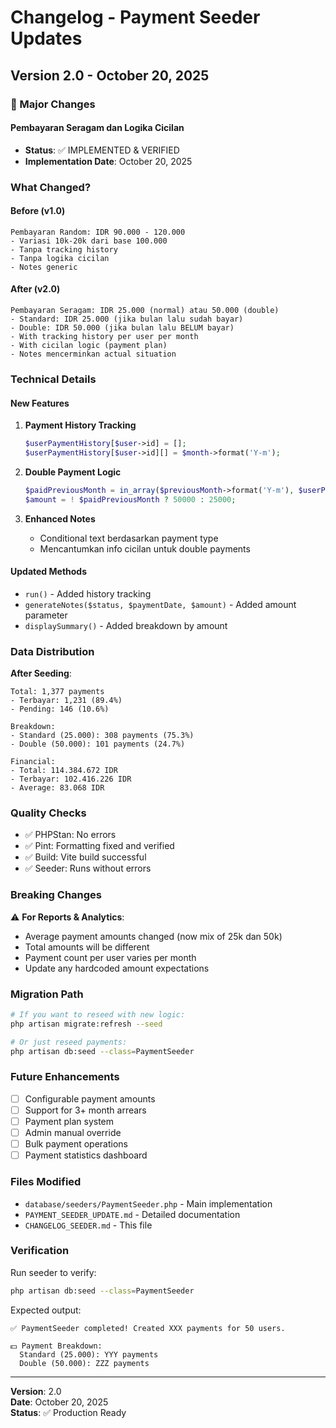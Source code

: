 # Changelog - Payment Seeder Updates

## Version 2.0 - October 20, 2025

### 🔄 Major Changes

#### Pembayaran Seragam dan Logika Cicilan
- **Status**: ✅ IMPLEMENTED & VERIFIED
- **Implementation Date**: October 20, 2025

### What Changed?

#### Before (v1.0)
```
Pembayaran Random: IDR 90.000 - 120.000
- Variasi 10k-20k dari base 100.000
- Tanpa tracking history
- Tanpa logika cicilan
- Notes generic
```

#### After (v2.0)
```
Pembayaran Seragam: IDR 25.000 (normal) atau 50.000 (double)
- Standard: IDR 25.000 (jika bulan lalu sudah bayar)
- Double: IDR 50.000 (jika bulan lalu BELUM bayar)
- With tracking history per user per month
- With cicilan logic (payment plan)
- Notes mencerminkan actual situation
```

### Technical Details

#### New Features
1. **Payment History Tracking**
   ```php
   $userPaymentHistory[$user->id] = [];
   $userPaymentHistory[$user->id][] = $month->format('Y-m');
   ```

2. **Double Payment Logic**
   ```php
   $paidPreviousMonth = in_array($previousMonth->format('Y-m'), $userPaymentHistory[$user->id]);
   $amount = ! $paidPreviousMonth ? 50000 : 25000;
   ```

3. **Enhanced Notes**
   - Conditional text berdasarkan payment type
   - Mencantumkan info cicilan untuk double payments

#### Updated Methods
- `run()` - Added history tracking
- `generateNotes($status, $paymentDate, $amount)` - Added amount parameter
- `displaySummary()` - Added breakdown by amount

### Data Distribution

**After Seeding**:
```
Total: 1,377 payments
- Terbayar: 1,231 (89.4%)
- Pending: 146 (10.6%)

Breakdown:
- Standard (25.000): 308 payments (75.3%)
- Double (50.000): 101 payments (24.7%)

Financial:
- Total: 114.384.672 IDR
- Terbayar: 102.416.226 IDR
- Average: 83.068 IDR
```

### Quality Checks

- ✅ PHPStan: No errors
- ✅ Pint: Formatting fixed and verified
- ✅ Build: Vite build successful
- ✅ Seeder: Runs without errors

### Breaking Changes

⚠️ **For Reports & Analytics**:
- Average payment amounts changed (now mix of 25k dan 50k)
- Total amounts will be different
- Payment count per user varies per month
- Update any hardcoded amount expectations

### Migration Path

```bash
# If you want to reseed with new logic:
php artisan migrate:refresh --seed

# Or just reseed payments:
php artisan db:seed --class=PaymentSeeder
```

### Future Enhancements

- [ ] Configurable payment amounts
- [ ] Support for 3+ month arrears
- [ ] Payment plan system
- [ ] Admin manual override
- [ ] Bulk payment operations
- [ ] Payment statistics dashboard

### Files Modified

- `database/seeders/PaymentSeeder.php` - Main implementation
- `PAYMENT_SEEDER_UPDATE.md` - Detailed documentation
- `CHANGELOG_SEEDER.md` - This file

### Verification

Run seeder to verify:
```bash
php artisan db:seed --class=PaymentSeeder
```

Expected output:
```
✅ PaymentSeeder completed! Created XXX payments for 50 users.

💵 Payment Breakdown:
  Standard (25.000): YYY payments
  Double (50.000): ZZZ payments
```

---

**Version**: 2.0  
**Date**: October 20, 2025  
**Status**: ✅ Production Ready
